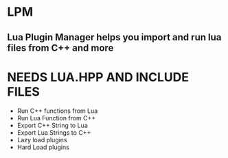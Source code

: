 # LPM
## Lua Plugin Manager helps you import and run lua files from C++ and more
# NEEDS LUA.HPP AND INCLUDE FILES 
- Run C++ functions from Lua
- Run Lua Function from C++
- Export C++ String to Lua
- Export Lua Strings to C++
- Lazy load plugins
- Hard Load plugins
